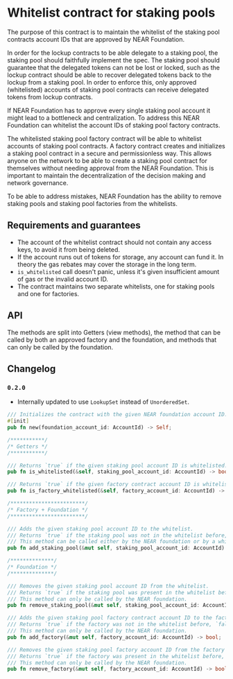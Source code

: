 # Whitelist contract for staking pools

The purpose of this contract is to maintain the whitelist of the staking pool contracts account IDs that are approved
by NEAR Foundation.

In order for the lockup contracts to be able delegate to a staking pool, the staking pool should faithfully implement the spec.
The staking pool should guarantee that the delegated tokens can not be lost or locked, such as the lockup contract should be
able to recover delegated tokens back to the lockup from a staking pool. In order to enforce this, only approved (whitelisted)
accounts of staking pool contracts can receive delegated tokens from lockup contracts.

If NEAR Foundation has to approve every single staking pool account it might lead to a bottleneck and centralization.
To address this NEAR Foundation can whitelist the account IDs of staking pool factory contracts.

The whitelisted staking pool factory contract will be able to whitelist accounts of staking pool contracts.
A factory contract creates and initializes a staking pool contract in a secure and permissionless way.
This allows anyone on the network to be able to create a staking pool contract for themselves without needing approval from the NEAR
Foundation. This is important to maintain the decentralization of the decision making and network governance.

To be able to address mistakes, NEAR Foundation has the ability to remove staking pools and staking pool factories from the whitelists.

## Requirements and guarantees

- The account of the whitelist contract should not contain any access keys, to avoid it from being deleted.
- If the account runs out of tokens for storage, any account can fund it. In theory the gas rebates may cover the storage in the long term.
- `is_whitelisted` call doesn't panic, unless it's given insufficient amount of gas or the invalid account ID.
- The contract maintains two separate whitelists, one for staking pools and one for factories.

## API

The methods are split into Getters (view methods), the method that can be called by both an approved factory and the foundation,
and methods that can only be called by the foundation.

## Changelog

### `0.2.0`

- Internally updated to use `LookupSet` instead of `UnorderedSet`.

```rust
/// Initializes the contract with the given NEAR foundation account ID.
#[init]
pub fn new(foundation_account_id: AccountId) -> Self;

/***********/
/* Getters */
/***********/

/// Returns `true` if the given staking pool account ID is whitelisted.
pub fn is_whitelisted(&self, staking_pool_account_id: AccountId) -> bool;

/// Returns `true` if the given factory contract account ID is whitelisted.
pub fn is_factory_whitelisted(&self, factory_account_id: AccountId) -> bool;

/************************/
/* Factory + Foundation */
/************************/

/// Adds the given staking pool account ID to the whitelist.
/// Returns `true` if the staking pool was not in the whitelist before, `false` otherwise.
/// This method can be called either by the NEAR foundation or by a whitelisted factory.
pub fn add_staking_pool(&mut self, staking_pool_account_id: AccountId) -> bool;

/**************/
/* Foundation */
/**************/

/// Removes the given staking pool account ID from the whitelist.
/// Returns `true` if the staking pool was present in the whitelist before, `false` otherwise.
/// This method can only be called by the NEAR foundation.
pub fn remove_staking_pool(&mut self, staking_pool_account_id: AccountId) -> bool;

/// Adds the given staking pool factory contract account ID to the factory whitelist.
/// Returns `true` if the factory was not in the whitelist before, `false` otherwise.
/// This method can only be called by the NEAR foundation.
pub fn add_factory(&mut self, factory_account_id: AccountId) -> bool;

/// Removes the given staking pool factory account ID from the factory whitelist.
/// Returns `true` if the factory was present in the whitelist before, `false` otherwise.
/// This method can only be called by the NEAR foundation.
pub fn remove_factory(&mut self, factory_account_id: AccountId) -> bool;
```
